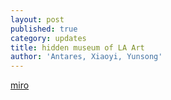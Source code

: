 ```yaml
---
layout: post
published: true
category: updates
title: hidden museum of LA Art
author: 'Antares, Xiaoyi, Yunsong'
---
```

[miro](https://miro.com/app/board/uXjVOB4pulU=/)